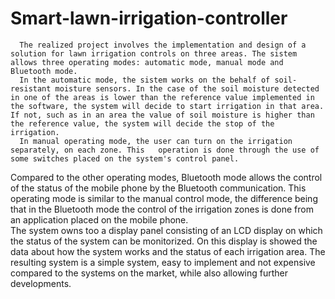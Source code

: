 # Smart-lawn-irrigation-controller
      The realized project involves the implementation and design of a solution for lawn irrigation controls on three areas. The sistem allows three operating modes: automatic mode, manual mode and Bluetooth mode.   
      In the automatic mode, the sistem works on the behalf of soil-resistant moisture sensors. In the case of the soil moisture detected in one of the areas is lower than the reference value implemented in the software, the system will decide to start irrigation in that area. If not, such as in an area the value of soil moisture is higher than the reference value, the system will decide the stop of the irrigation.  
      In manual operating mode, the user can turn on the irrigation separately, on each zone. This   operation is done through the use of some switches placed on the system's control panel.   
   Compared to the other operating modes, Bluetooth mode allows the control of the status of the mobile phone by the Bluetooth communication. This operating mode is similar to the manual control mode, the difference being that in the Bluetooth mode the control of the irrigation zones is done from an application placed on the mobile phone.   
   The system owns too a display panel consisting of an LCD display on which the status of the system can be monitorized. On this display is showed the data about how the system works and the status of each irrigation area. The resulting system is a simple system, easy to implement and not expensive compared to the systems on the market, while also allowing further developments. 
